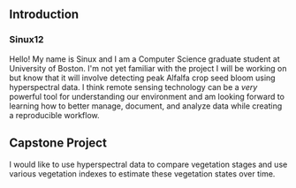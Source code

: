 ## Introduction

### Sinux12

Hello!
My name is Sinux and I am a Computer Science graduate student at University of Boston.
I'm not yet familiar with the project I will be working on but know that it will involve detecting
peak Alfalfa crop seed bloom using hyperspectral data.
I think remote sensing technology can be a *very* powerful tool for understanding our environment
and am looking forward to learning how to better manage, document, and analyze data while creating a reproducible workflow.

## Capstone Project
I would like to use hyperspectral data to compare vegetation stages and use various vegetation indexes to estimate these
vegetation states over time.
